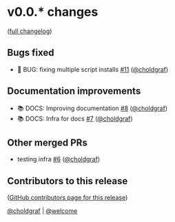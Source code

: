 # v0.0.* changes

([full changelog](https://github.com/executablebooks/sphinx-comments/compare/57892fa6d89827cc079b979744dd2da95f341bc8...9a4748fdfd1832ef5c2bd35d1ff008e3d7656709))


## Bugs fixed
* 🐛 BUG: fixing multiple script installs [#11](https://github.com/executablebooks/sphinx-comments/pull/11) ([@choldgraf](https://github.com/choldgraf))

## Documentation improvements
* 📚 DOCS: Improving documentation [#8](https://github.com/executablebooks/sphinx-comments/pull/8) ([@choldgraf](https://github.com/choldgraf))
* 📚 DOCS: Infra for docs [#7](https://github.com/executablebooks/sphinx-comments/pull/7) ([@choldgraf](https://github.com/choldgraf))

## Other merged PRs
* testing infra [#6](https://github.com/executablebooks/sphinx-comments/pull/6) ([@choldgraf](https://github.com/choldgraf))

## Contributors to this release
([GitHub contributors page for this release](https://github.com/executablebooks/sphinx-comments/graphs/contributors?from=2020-08-01&to=2020-08-12&type=c))

[@choldgraf](https://github.com/search?q=repo%3Aexecutablebooks%2Fsphinx-comments+involves%3Acholdgraf+updated%3A2020-08-01..2020-08-12&type=Issues) | [@welcome](https://github.com/search?q=repo%3Aexecutablebooks%2Fsphinx-comments+involves%3Awelcome+updated%3A2020-08-01..2020-08-12&type=Issues)
